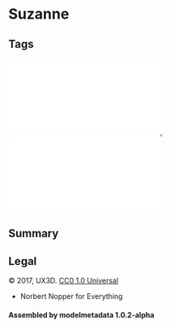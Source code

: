 # Suzanne

## Tags

![core](../../Models-core.md), ![testing](../../Models-testing.md)

## Summary

 

## Legal

&copy; 2017, UX3D. [CC0 1.0 Universal](https://creativecommons.org/publicdomain/zero/1.0/legalcode)

 - Norbert Nopper for Everything

#### Assembled by modelmetadata 1.0.2-alpha